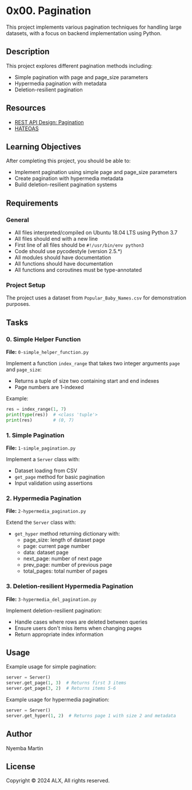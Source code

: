 # 0x00. Pagination

This project implements various pagination techniques for handling large datasets, with a focus on backend implementation using Python.

## Description

This project explores different pagination methods including:
- Simple pagination with page and page_size parameters
- Hypermedia pagination with metadata
- Deletion-resilient pagination

## Resources

- [REST API Design: Pagination](https://www.moesif.com/blog/technical/api-design/REST-API-Design-Filtering-Sorting-and-Pagination/#pagination)
- [HATEOAS](https://en.wikipedia.org/wiki/HATEOAS)

## Learning Objectives

After completing this project, you should be able to:

- Implement pagination using simple page and page_size parameters
- Create pagination with hypermedia metadata
- Build deletion-resilient pagination systems

## Requirements

### General

- All files interpreted/compiled on Ubuntu 18.04 LTS using Python 3.7
- All files should end with a new line
- First line of all files should be `#!/usr/bin/env python3`
- Code should use pycodestyle (version 2.5.*)
- All modules should have documentation
- All functions should have documentation
- All functions and coroutines must be type-annotated

### Project Setup

The project uses a dataset from `Popular_Baby_Names.csv` for demonstration purposes.

## Tasks

### 0. Simple Helper Function
**File:** `0-simple_helper_function.py`

Implement a function `index_range` that takes two integer arguments `page` and `page_size`:
- Returns a tuple of size two containing start and end indexes
- Page numbers are 1-indexed

Example:
```python
res = index_range(1, 7)
print(type(res))  # <class 'tuple'>
print(res)        # (0, 7)
```

### 1. Simple Pagination
**File:** `1-simple_pagination.py`

Implement a `Server` class with:
- Dataset loading from CSV
- `get_page` method for basic pagination
- Input validation using assertions

### 2. Hypermedia Pagination
**File:** `2-hypermedia_pagination.py`

Extend the `Server` class with:
- `get_hyper` method returning dictionary with:
  - page_size: length of dataset page
  - page: current page number
  - data: dataset page
  - next_page: number of next page
  - prev_page: number of previous page
  - total_pages: total number of pages

### 3. Deletion-resilient Hypermedia Pagination
**File:** `3-hypermedia_del_pagination.py`

Implement deletion-resilient pagination:
- Handle cases where rows are deleted between queries
- Ensure users don't miss items when changing pages
- Return appropriate index information

## Usage

Example usage for simple pagination:

```python
server = Server()
server.get_page(1, 3)  # Returns first 3 items
server.get_page(3, 2)  # Returns items 5-6
```

Example usage for hypermedia pagination:

```python
server = Server()
server.get_hyper(1, 2)  # Returns page 1 with size 2 and metadata
```

## Author
Nyemba Martin

## License
Copyright © 2024 ALX, All rights reserved.
